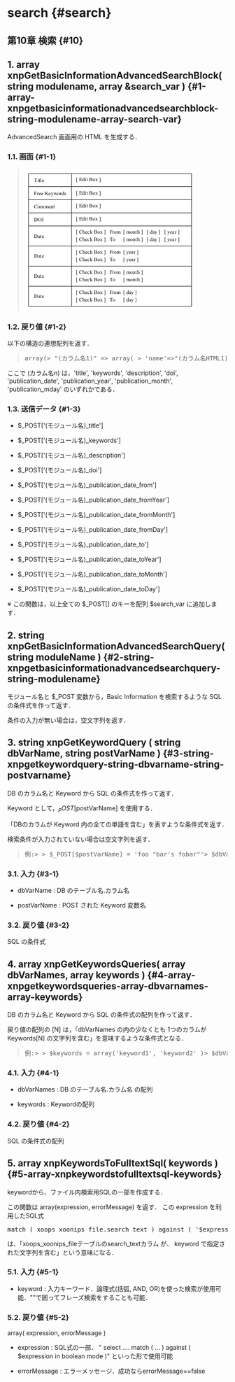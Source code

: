 # search {#search}

## 第10章 検索 {#10}

## 1\. array xnpGetBasicInformationAdvancedSearchBlock( string modulename, array &amp;search_var ) {#1-array-xnpgetbasicinformationadvancedsearchblock-string-modulename-array-search-var}

AdvancedSearch 画面用の HTML を生成する．

### 1.1\. 画面 {#1-1}

> ![](../../assets/commonlib/xnpGetBasicInformationAdvancedSearchBlock.gif)

### 1.2\. 戻り値 {#1-2}

以下の構造の連想配列を返す．

> <pre class="programlisting">array(> &quot;(カラム名1)&quot; =&gt; array( > &#039;name&#039;=&gt;&quot;(カラム名HTML1)&quot;, &#039;value&#039;=&gt;&quot;(カラム値HTML1)&quot; ),> &quot;(カラム名2)&quot; =&gt; array(> &#039;name&#039;=&gt;&quot;(カラム名HTML2)&quot;, &#039;value&#039;=&gt;&quot;(カラム値HTML2)&quot; ),> (以下同様)> );</pre>

ここで (カラム名n) は，&#039;title&#039;, &#039;keywords&#039;, &#039;description&#039;, &#039;doi&#039;, &#039;publication_date&#039;, &#039;publication_year&#039;, &#039;publication_month&#039;, &#039;publication_mday&#039; のいずれかである．

### 1.3\. 送信データ {#1-3}

* $_POST[&#039;(モジュール名)_title&#039;]

* $_POST[&#039;(モジュール名)_keywords&#039;]

* $_POST[&#039;(モジュール名)_description&#039;]

* $_POST[&#039;(モジュール名)_doi&#039;]

* $_POST[&#039;(モジュール名)_publication_date_from&#039;]

* $_POST[&#039;(モジュール名)_publication_date_fromYear&#039;]

* $_POST[&#039;(モジュール名)_publication_date_fromMonth&#039;]

* $_POST[&#039;(モジュール名)_publication_date_fromDay&#039;]

* $_POST[&#039;(モジュール名)_publication_date_to&#039;]

* $_POST[&#039;(モジュール名)_publication_date_toYear&#039;]

* $_POST[&#039;(モジュール名)_publication_date_toMonth&#039;]

* $_POST[&#039;(モジュール名)_publication_date_toDay&#039;]

※ この関数は，以上全ての $_POST[] のキーを配列 $search_var に追加します．

## 2\. string xnpGetBasicInformationAdvancedSearchQuery( string moduleName ) {#2-string-xnpgetbasicinformationadvancedsearchquery-string-modulename}

モジュール名と $_POST 変数から，Basic Information を検索するような SQL の条件式を作って返す．

条件の入力が無い場合は，空文字列を返す．

## 3\. string xnpGetKeywordQuery ( string dbVarName, string postVarName ) {#3-string-xnpgetkeywordquery-string-dbvarname-string-postvarname}

DB のカラム名と Keyword から SQL の条件式を作って返す．

Keyword として，$_POST[$postVarName] を使用する．

「DBのカラムが Keyword 内の全ての単語を含む」を表すような条件式を返す．

検索条件が入力されていない場合は空文字列を返す．

> <pre class="programlisting">例:> > $_POST[$postVarName] = &#039;foo &quot;bar&#039;s fobar&quot;&#039;> $dbVarName = &#039;xoops_xnpdummy_item_detail.title&#039;> > とすると，戻り値は> > &quot;xoops_xnpdummy_item_detail.title like &#039;%foo%&#039; AND > xoops_xnpdummy_item_detail.title like &#039;%bar\&#039;s fobar%&#039;&quot;> > となる．</pre>

### 3.1\. 入力 {#3-1}

* dbVarName : DB のテーブル名.カラム名

* postVarName : POST された Keyword 変数名

### 3.2\. 戻り値 {#3-2}

SQL の条件式

## 4\. array xnpGetKeywordsQueries( array dbVarNames, array keywords ) {#4-array-xnpgetkeywordsqueries-array-dbvarnames-array-keywords}

DB のカラム名と Keyword から SQL の条件式の配列を作って返す．

戻り値の配列の [N] は，「dbVarNames の内の少なくとも 1つのカラムが Keywords[N] の文字列を含む」を意味するような条件式となる．

> <pre class="programlisting">例:> > $keywords = array(&#039;keyword1&#039;, &#039;keyword2&#039; )> $dbVarNames = array( &#039;table1.column1&#039;, &#039;table2.column2&#039; )> > とすると，戻り値は> > array(> &#039;table1.column1 like &#039;%keyword1%&#039; or table2.column2 like &#039;%keyword1%&#039;,> &#039;table1.column1 like &#039;%keyword2%&#039; or table2.column2 like &#039;%keyword2%&#039;,> )> > となる．</pre>

### 4.1\. 入力 {#4-1}

* dbVarNames : DB のテーブル名.カラム名 の配列

* keywords : Keywordの配列

### 4.2\. 戻り値 {#4-2}

SQL の条件式の配列

## 5\. array xnpKeywordsToFulltextSql( keywords ) {#5-array-xnpkeywordstofulltextsql-keywords}

keywordから、ファイル内検索用SQLの一部を作成する．

この関数は array(expression, errorMessage) を返す． この expression を利用したSQL式

<pre class="programlisting">match ( xoops_xoonips_file.search_text ) against ( &#039;$expression&#039; in boolean mode ) </pre>

は、「xoops_xoonips_fileテーブルのsearch_textカラム が、 keyword で指定された文字列を含む」という意味になる．

### 5.1\. 入力 {#5-1}

* keyword : 入力キーワード．論理式(括弧, AND, OR)を使った検索が使用可能．&quot;&quot;で囲ってフレーズ検索をすることも可能．

### 5.2\. 戻り値 {#5-2}

array( expression, errorMessage )

* expression : SQL式の一部． &quot; select .... match ( ... ) against ( $expression in boolean mode )&quot; といった形で使用可能

* errorMessage : エラーメッセージ．成功ならerrorMessage==false
